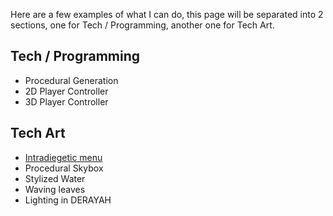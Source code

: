 Here are a few examples of what I can do, this page will be separated into 2 sections, one for Tech / Programming, another one for Tech Art.

## Tech / Programming
- Procedural Generation
- 2D Player Controller
- 3D Player Controller

## Tech Art
- [Intradiegetic menu](TechArt/IntradiegeticMenu.md)
- Procedural Skybox
- Stylized Water
- Waving leaves
- Lighting in DERAYAH